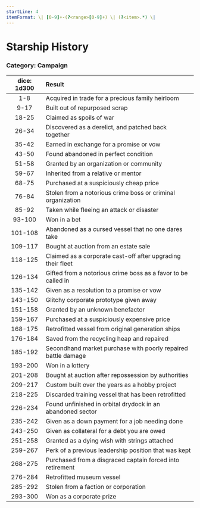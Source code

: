 ```yaml
---
startLine: 4
itemFormat: \| [0-9]+-(?<range>[0-9]+) \| (?<item>.*) \|
---
```

# Starship History
### Category: Campaign

| dice: 1d300 | Result |
|:----:|:-------|
| 1-8 | Acquired in trade for a precious family heirloom |
| 9-17 | Built out of repurposed scrap |
| 18-25 | Claimed as spoils of war |
| 26-34 | Discovered as a derelict, and patched back together |
| 35-42 | Earned in exchange for a promise or vow |
| 43-50 | Found abandoned in perfect condition |
| 51-58 | Granted by an organization or community |
| 59-67 | Inherited from a relative or mentor |
| 68-75 | Purchased at a suspiciously cheap price |
| 76-84 | Stolen from a notorious crime boss or criminal organization |
| 85-92 | Taken while fleeing an attack or disaster |
| 93-100 | Won in a bet |
| 101-108 | Abandoned as a cursed vessel that no one dares take |
| 109-117 | Bought at auction from an estate sale |
| 118-125 | Claimed as a corporate cast-off after upgrading their fleet |
| 126-134 | Gifted from a notorious crime boss as a favor to be called in |
| 135-142 | Given as a resolution to a promise or vow |
| 143-150 | Glitchy corporate prototype given away |
| 151-158 | Granted by an unknown benefactor |
| 159-167 | Purchased at a suspiciously expensive price |
| 168-175 | Retrofitted vessel from original generation ships |
| 176-184 | Saved from the recycling heap and repaired |
| 185-192 | Secondhand market purchase with poorly repaired battle damage |
| 193-200 | Won in a lottery |
| 201-208 | Bought at auction after repossession by authorities |
| 209-217 | Custom built over the years as a hobby project |
| 218-225 | Discarded training vessel that has been retrofitted |
| 226-234 | Found unfinished in orbital drydock in an abandoned sector |
| 235-242 | Given as a down payment for a job needing done |
| 243-250 | Given as collateral for a debt you are owed |
| 251-258 | Granted as a dying wish with strings attached |
| 259-267 | Perk of a previous leadership position that was kept |
| 268-275 | Purchased from a disgraced captain forced into retirement |
| 276-284 | Retrofitted museum vessel |
| 285-292 | Stolen from a faction or corporation |
| 293-300 | Won as a corporate prize |